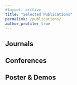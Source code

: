 ```yaml
---
#layout: archive
title: "Selected Publications"
permalink: /publications/
author_profile: true
---
```



Journals
------




Conferences
------



Poster & Demos
------